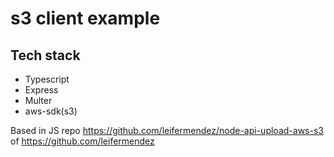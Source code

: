 # s3 client example

## Tech stack

- Typescript
- Express
- Multer
- aws-sdk(s3)

Based in JS repo <https://github.com/leifermendez/node-api-upload-aws-s3> of <https://github.com/leifermendez>
